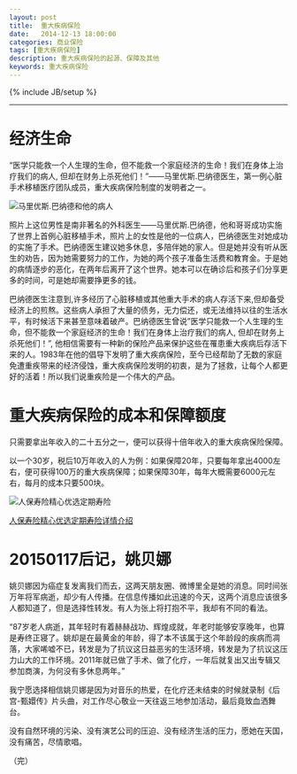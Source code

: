 ```yaml
---
layout: post
title:  重大疾病保险
date:   2014-12-13 18:00:00
categories: 商业保险
tags: [重大疾病保险]
description: 重大疾病保险的起源、保障及其他
keywords: 重大疾病保险
---
```

{% include JB/setup %}

---

# 经济生命

“医学只能救一个人生理的生命，但不能救一个家庭经济的生命！我们在身体上治疗我们的病人, 但却在财务上杀死他们！”——马里优斯.巴纳德医生，第一例心脏手术移植医疗团队成员，重大疾病保险制度的发明者之一。
<!-- more -->

![马里优斯.巴纳德和他的病人][2]

照片上这位男性是南非著名的外科医生——马里优斯.巴纳德，他和哥哥成功实施了世界上首例心脏移植手术，照片上的女性是他的一位病人，巴纳德医生对她成功的实施了手术。巴纳德医生建议她多休息，多陪伴她的家人。但是她并没有听从医生的劝告，因为她需要努力的工作，为她的两个孩子准备生活费和教育金。于是她的病情逐步的恶化，在两年后离开了这个世界。她本可以在确诊后和孩子们分享更多的时间，可是她却需要挣更多的钱。

巴纳德医生注意到,许多经历了心脏移植或其他重大手术的病人存活下来,但却备受经济上的煎熬。这些病人承担了大量的债务，无力偿还，或无法维持以往的生活水平，有时候活下来甚至意味着破产。巴纳德医生曾说”医学只能救一个人生理的生命，但不能救一个家庭经济的生命！我们在身体上治疗我们的病人, 但却在财务上杀死他们！”, 他相信需要有一种新的保险产品来保护这些在罹患重大疾病后存活下来的人。1983年在他的倡导下发明了重大疾病保险，至今已经帮助了无数的家庭免遭重疾带来的经济侵蚀，重大疾病保险发明的初衷，是为了拯救，让每个人都更好的活着！所以我们说重疾险是一个伟大的产品。

# 重大疾病保险的成本和保障额度

只需要拿出年收入的二十五分之一，便可以获得十倍年收入的重大疾病保险保障。

以一个30岁，税后10万年收入的人为例：如果保障20年，只要每年拿出4000左右，便可获得100万的重大疾病保障；如果保障30年，每年大概需要6000元左右，每月的成本只要500块。

![人保寿险精心优选定期寿险][1]

[人保寿险精心优选定期寿险详情介绍][3]

# 20150117后记，姚贝娜

姚贝娜因为癌症复发离我们而去，这两天朋友圈、微博里全是她的消息。同时间张万年将军病逝，却少有人传播。在信息传播如此迅速的今天，这两个消息应该很多人都知道了，但是选择性转发。有人为张上将打抱不平，我却有不同的看法。

“87岁老人病逝，其年轻时有着赫赫战功、辉煌成就，年老时能够安享晚年，也算是寿终正寝了。姚却是在最黄金的年龄，得了本不该属于这个年龄段的疾病而凋落，大家唏嘘不已，转发是为了抗议这日益恶劣的生活环境，转发是为了抗议这压力山大的工作环境。2011年就已做了手术、做了化疗，一年后就复出又出专辑又参加商演，为何没有多休息两年。”

我宁愿选择相信姚贝娜是因为对音乐的热爱，在化疗还未结束的时候就录制《后宫-甄嬛传》片头曲，对工作尽心敬业一天往返三地参加活动，最后竟致血洒舞台。

没有自然环境的污染、没有演艺公司的压迫、没有经济生活的压力，愿她在天国，没有痛苦，尽情歌唱。

[1]: http://blog-27zeros.qiniudn.com/20150117zdjb02.jpg
[2]: http://blog-27zeros.qiniudn.com/20150117zdjb01.jpg
[3]: http://www.700du.cn/prod/jxyxds.html?inviter=0000014042

（完）
